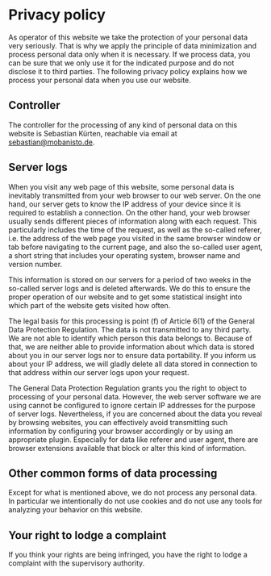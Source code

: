 # Privacy policy

As operator of this website we take the protection of your personal data very seriously.
That is why we apply the principle of data minimization and process personal data only
when it is necessary. If we process data, you can be sure that we only use it for
the indicated purpose and do not disclose it to third parties.
The following privacy policy explains how we process your personal data when you use
our website.

## Controller

The controller for the processing of any kind of personal data on this website is
Sebastian Kürten, reachable via email at sebastian@mobanisto.de.

## Server logs

When you visit any web page of this website, some personal data is inevitably
transmitted from your web browser to our web server. On the one hand, our server
gets to know the IP address of your device since it is required to establish a
connection. On the other hand, your web browser usually sends different pieces of
information along with each request. This particularly includes the time of the
request, as well as the so-called referer, i.e. the address of the web page you
visited in the same browser window or tab before navigating to the current page,
and also the so-called user agent, a short string that includes your operating
system, browser name and version number.

This information is stored on our servers for a period of two weeks in the
so-called server logs and is deleted afterwards.
We do this to ensure the proper operation of our website and to get some
statistical insight into which part of the website gets visited how often.

The legal basis for this processing is point (f) of Article 6(1)
of the General Data Protection Regulation.
The data is not transmitted to any third party.
We are not able to identify which person this data belongs to.
Because of that, we are neither able to provide information about which data
is stored about you in our server logs nor to ensure data portability.
If you inform us about your IP address, we will gladly delete all data stored
in connection to that address within our server logs upon your request.

The General Data Protection Regulation grants you the right to object to
processing of your personal data. However, the web server software we are using
cannot be configured to ignore certain IP addresses for the purpose of server
logs. Nevertheless, if you are concerned about the data you reveal by browsing
websites, you can effectively avoid transmitting such information
by configuring your browser accordingly or by using an appropriate
plugin. Especially for data like referer and user agent, there are browser
extensions available that block or alter this kind of information.

## Other common forms of data processing

Except for what is mentioned above, we do not process any personal data.
In particular we intentionally do not use cookies and do not use any
tools for analyzing your behavior on this website.

## Your right to lodge a complaint

If you think your rights are being infringed, you have the right to
lodge a complaint with the supervisory authority.
